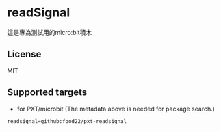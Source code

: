 # readSignal

這是專為測試用的micro:bit積木

## License

MIT

## Supported targets

* for PXT/microbit
(The metadata above is needed for package search.)

```package
readsignal=github:food22/pxt-readsignal
```
